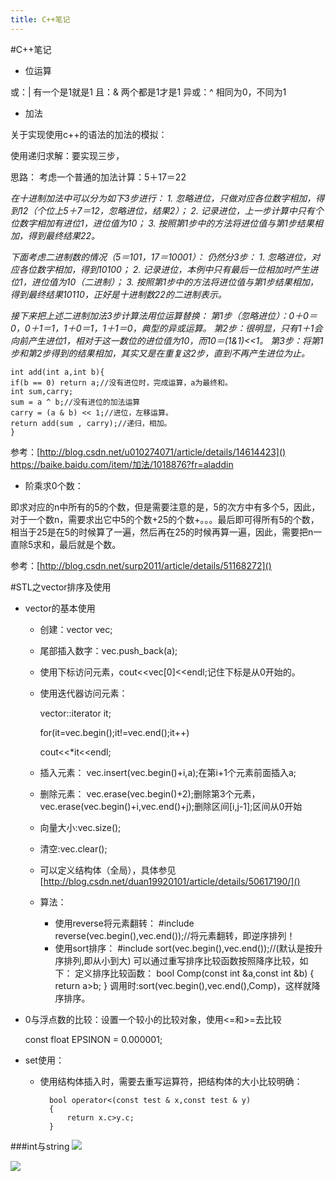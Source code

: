 ```yaml
---
title: C++笔记
---
```



#C++笔记
+ 位运算

或：| 有一个是1就是1
且：& 两个都是1才是1
异或：^ 相同为0，不同为1

+ 加法

关于实现使用c++的语法的加法的模拟：

使用递归求解：要实现三步，

思路：
考虑一个普通的加法计算：5＋17＝22


_在十进制加法中可以分为如下3步进行：
    1. 忽略进位，只做对应各位数字相加，得到12（个位上5＋7＝12，忽略进位，结果2）；
    2. 记录进位，上一步计算中只有个位数字相加有进位1，进位值为10；
    3. 按照第1步中的方法将进位值与第1步结果相加，得到最终结果22。_

_下面考虑二进制数的情况（5＝101，17＝10001）：
仍然分3步：
    1. 忽略进位，对应各位数字相加，得到10100；
    2. 记录进位，本例中只有最后一位相加时产生进位1，进位值为10（二进制）；
    3. 按照第1步中的方法将进位值与第1步结果相加，得到最终结果10110，正好是十进制数22的二进制表示。_

_接下来把上述二进制加法3步计算法用位运算替换：
    第1步（忽略进位）：0＋0＝0，0＋1＝1，1＋0＝1，1＋1＝0，典型的异或运算。
    第2步：很明显，只有1＋1会向前产生进位1，相对于这一数位的进位值为10，而10＝(1&1)<<1。
    第3步：将第1步和第2步得到的结果相加，其实又是在重复这2步，直到不再产生进位为止。_
    
    int add(int a,int b){  
    if(b == 0) return a;//没有进位时，完成运算，a为最终和。  
    int sum,carry;  
    sum = a ^ b;//没有进位的加法运算  
    carry = (a & b) << 1;//进位，左移运算。  
    return add(sum , carry);//递归，相加。  
	}  
	
参考：[http://blog.csdn.net/u010274071/article/details/14614423]()
[https://baike.baidu.com/item/加法/1018876?fr=aladdin
]()

+ 阶乘求0个数：

即求对应的n中所有的5的个数，但是需要注意的是，5的次方中有多个5，因此，对于一个数n，需要求出它中5的个数+25的个数+。。。最后即可得所有5的个数，相当于25是在5的时候算了一遍，然后再在25的时候再算一遍，因此，需要把n一直除5求和，最后就是个数。

参考：[http://blog.csdn.net/surp2011/article/details/51168272]()




#STL之vector排序及使用
+ vector的基本使用

	+ 创建：vector<int> vec;
		
	+ 尾部插入数字：vec.push_back(a);
	+ 使用下标访问元素，cout<<vec[0]<<endl;记住下标是从0开始的。
	+ 使用迭代器访问元素：

		vector<int>::iterator it;

		for(it=vec.begin();it!=vec.end();it++)

    	cout<<*it<<endl;
    	
	+ 插入元素：    vec.insert(vec.begin()+i,a);在第i+1个元素前面插入a;
	+ 删除元素：    vec.erase(vec.begin()+2);删除第3个元素，vec.erase(vec.begin()+i,vec.end()+j);删除区间[i,j-1];区间从0开始
	+ 向量大小:vec.size();
	+ 清空:vec.clear();
	+ 可以定义结构体（全局），具体参见[http://blog.csdn.net/duan19920101/article/details/50617190/]()
	+ 算法：
		+ 使用reverse将元素翻转：
		 			#include<algorithm>
		 			reverse(vec.begin(),vec.end());//将元素翻转，即逆序排列！
		+ 使用sort排序：
				#include<algorithm>
				sort(vec.begin(),vec.end());//(默认是按升序排列,即从小到大)
				可以通过重写排序比较函数按照降序比较，如下：
				定义排序比较函数：
				bool Comp(const int &a,const int &b)
				{
				    return a>b;
				}
				调用时:sort(vec.begin(),vec.end(),Comp)，这样就降序排序。 
				
	
+ 0与浮点数的比较：设置一个较小的比较对象，使用<=和>=去比较
	
	const float EPSINON = 0.000001;
	
	
+ set使用：
	+ 使用结构体插入时，需要去重写运算符，把结构体的大小比较明确：
	
			bool operator<(const test & x,const test & y)
			{
			    return x.c>y.c;
			}




###int与string
![](http://p34is8180.bkt.clouddn.com/18-4-14/38899704.jpg)

![](http://p34is8180.bkt.clouddn.com/18-4-14/32382841.jpg)

























